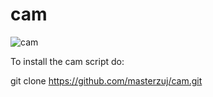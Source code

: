 # cam

![cam](https://github.com/user-attachments/assets/bd0bee57-2249-409a-a893-88aec29aadad)

To install the cam script do:

git clone https://github.com/masterzuj/cam.git
